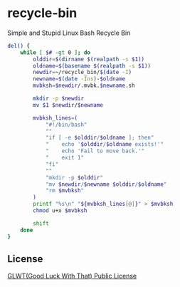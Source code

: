 # recycle-bin
Simple and Stupid Linux Bash Recycle Bin

```bash
del() {
    while [ $# -gt 0 ]; do
        olddir=$(dirname $(realpath -s $1))
        oldname=$(basename $(realpath -s $1))
        newdir=~/recycle_bin/$(date -I)
        newname=$(date -Ins)-$oldname
        mvbksh=$newdir/.mvbk.$newname.sh

        mkdir -p $newdir
        mv $1 $newdir/$newname

        mvbksh_lines=(
            "#!/bin/bash"
            ""
            "if [ -e $olddir/$oldname ]; then"
            "    echo '$olddir/$oldname exists!'"
            "    echo 'Fail to move back.'"
            "    exit 1"
            "fi"
            ""
            "mkdir -p $olddir"
            "mv $newdir/$newname $olddir/$oldname"
            "rm $mvbksh"
        )
        printf "%s\n" "${mvbksh_lines[@]}" > $mvbksh
        chmod u+x $mvbksh

        shift
    done
}
```

## License

[GLWT(Good Luck With That) Public License](https://github.com/GasinAn/recycle-bin/blob/main/LICENSE)
